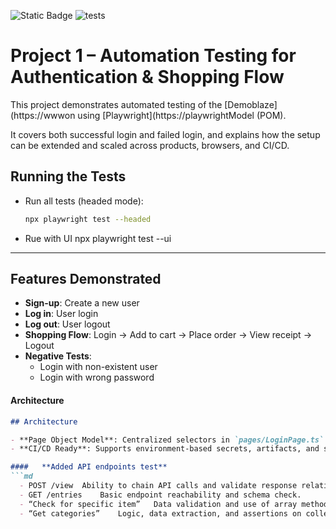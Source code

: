 ![Static Badge](https://img.shields.io/badge/Playwright-1.55.1-blue)
![tests](https://img.shields.io/github/actions/workflow/status/khinsushein/Playwright_project_01/playwright.yml?label=tests)



# Project 1 – Automation Testing for Authentication & Shopping Flow

This project demonstrates automated testing of the [Demoblaze](https://wwwon using [Playwright](https://playwrightModel (POM).

It covers both successful login and failed login, and explains how the setup can be extended and scaled across products, browsers, and CI/CD.
## Running the Tests

- Run all tests (headed mode):
  ```bash
  npx playwright test --headed
- Rue with UI 
    npx playwright test --ui


________________________________________
## Features Demonstrated

- **Sign-up**: Create a new user
- **Log in**: User login
- **Log out**: User logout
- **Shopping Flow**: Login → Add to cart → Place order → View receipt → Logout
- **Negative Tests**:
  - Login with non-existent user
  - Login with wrong password


####   **Architecture**
```md
## Architecture

- **Page Object Model**: Centralized selectors in `pages/LoginPage.ts` for maintainability.
- **CI/CD Ready**: Supports environment-based secrets, artifacts, and selective test runs.

####   **Added API endpoints test**
```md
  - POST /view	Ability to chain API calls and validate response relationships (advanced).
  - GET /entries	Basic endpoint reachability and schema check.
  - “Check for specific item”	Data validation and use of array methods in JS/TS.
  - “Get categories”	Logic, data extraction, and assertions on collections.